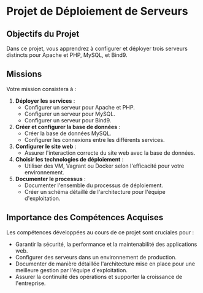 # Projet de Déploiement de Serveurs

## Objectifs du Projet
Dans ce projet, vous apprendrez à configurer et déployer trois serveurs distincts pour Apache et PHP, MySQL, et Bind9.

## Missions
Votre mission consistera à :
1. **Déployer les services** :
   - Configurer un serveur pour Apache et PHP.
   - Configurer un serveur pour MySQL.
   - Configurer un serveur pour Bind9.
2. **Créer et configurer la base de données** :
   - Créer la base de données MySQL.
   - Configurer les connexions entre les différents services.
3. **Configurer le site web** :
   - Assurer l'interaction correcte du site web avec la base de données.
4. **Choisir les technologies de déploiement** :
   - Utiliser des VM, Vagrant ou Docker selon l'efficacité pour votre environnement.
5. **Documenter le processus** :
   - Documenter l'ensemble du processus de déploiement.
   - Créer un schéma détaillé de l'architecture pour l'équipe d'exploitation.

## Importance des Compétences Acquises
Les compétences développées au cours de ce projet sont cruciales pour :
- Garantir la sécurité, la performance et la maintenabilité des applications web.
- Configurer des serveurs dans un environnement de production.
- Documenter de manière détaillée l'architecture mise en place pour une meilleure gestion par l'équipe d'exploitation.
- Assurer la continuité des opérations et supporter la croissance de l'entreprise.
